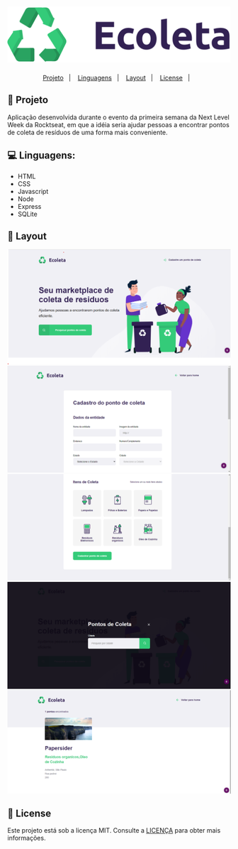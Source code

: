 <h1 align="center">
    <img alt="Logo" src="https://github.com/fabricioig863/ecoleta/blob/master/Layout/logo.svg" />
    <br>
</h1>

<p align="center">
<a href="#-projeto">Projeto</a>&nbsp;&nbsp;&nbsp;|&nbsp;&nbsp;&nbsp;
  <a href="#rocket-tecnologias">Linguagens</a>&nbsp;&nbsp;&nbsp;|&nbsp;&nbsp;&nbsp;  
  <a href="#-layout">Layout</a>&nbsp;&nbsp;&nbsp;|&nbsp;&nbsp;&nbsp;
    <a href="#-license">License</a>&nbsp;&nbsp;&nbsp;|&nbsp;&nbsp;&nbsp;
</p>

## 🚀 Projeto 

Aplicação desenvolvida durante o evento da primeira semana da Next Level Week da Rocktseat, em que a idéia seria ajudar pessoas a encontrar pontos de coleta de resíduos de uma forma mais conveniente.

## 💻 Linguagens:

- HTML
- CSS
- Javascript
- Node
- Express
- SQLite


## 🎨 Layout

![Layout do projeto](https://github.com/fabricioig863/ecoleta/blob/master/Layout/layout-01.png)
![Layout do projeto](https://github.com/fabricioig863/ecoleta/blob/master/Layout/layout-02.png)
![Layout do projeto](https://github.com/fabricioig863/ecoleta/blob/master/Layout/layout-03.png)
![Layout do projeto](https://github.com/fabricioig863/ecoleta/blob/master/Layout/layout-04.png)
![Layout do projeto](https://github.com/fabricioig863/ecoleta/blob/master/Layout/layout-05.png)

## 📝 License 

Este projeto está sob a licença MIT. Consulte a [LICENÇA](https://github.com/rafaelmartins92/ecoleta/blob/master/LICENSE) para obter mais informações.
